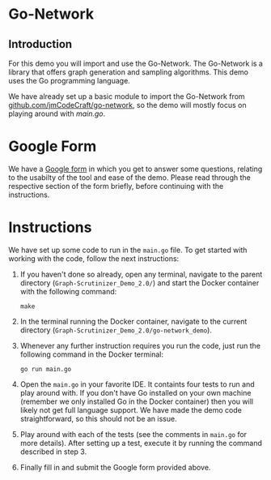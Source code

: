 # Go-Network
## Introduction
For this demo you will import and use the Go-Network. The Go-Network is a library that offers graph generation and sampling algorithms. This demo uses the Go programming language.

We have already set up a basic module to import the Go-Network from [github.com/jmCodeCraft/go-network](), so the demo will mostly focus on playing around with *main.go*.

# Google Form
We have a [Google form](https://docs.google.com/forms/d/e/1FAIpQLSfvQgYfAaGZT3zr9S74O1VlaZg1Lwj1bh5Rq-Wxj5AX8T4mCA/viewform?usp=header) in which you get to answer some questions, relating to the usabilty of the tool and ease of the demo. Please read through the respective section of the form briefly, before continuing with the instructions.

# Instructions
We have set up some code to run in the `main.go` file. To get started with working with the code, follow the next instructions:

1. If you haven't done so already, open any terminal, navigate to the parent directory (`Graph-Scrutinizer_Demo_2.0/`) and start the Docker container with the following command:

    ```
    make
    ```

2. In the terminal running the Docker container, navigate to the current directory (`Graph-Scrutinizer_Demo_2.0/go-network_demo`).

3. Whenever any further instruction requires you run the code, just run the following command in the Docker terminal:

    ```
    go run main.go
    ```

4. Open the `main.go` in your favorite IDE. It containts four tests to run and play around with. If you don't have Go installed on your own machine (remember we only installed Go in the Docker container) then you will likely not get full language support. We have made the demo code straightforward, so this should not be an issue.

5. Play around with each of the tests (see the comments in `main.go` for more details). After setting up a test, execute it by running the command described in step 3.

6. Finally fill in and submit the Google form provided above.